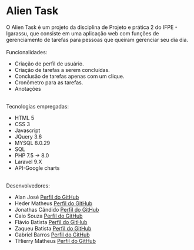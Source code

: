 # Alien Task
O Alien Task é um projeto da disciplina de Projeto e prática 2 do IFPE - Igarassu, que consiste em uma aplicação web com funções de gerenciamento de tarefas para pessoas que queiram gerenciar seu dia dia.
<br><br>
<span>Funcionalidades:</span>
<ul>
  <li>Criação de perfil de usuário.</li>
  <li>Criação de tarefas a serem concluídas.</li>
  <li>Conclusão de tarefas apenas com um clique.</li>
  <li>Cronômetro para as tarefas.</li>
  <li>Anotações</li>
  </ul>
  <br>
  <span>Tecnologias empregadas:</span>
  <ul>
  <li>HTML 5</li>
  <li>CSS 3</li>
  <li>Javascript</li>
  <li>JQuery 3.6</li>
  <li>MYSQL 8.0.29</li>
  <li>SQL</li>
  <li>PHP 7.5 -> 8.0</li>
  <li>Laravel 9.X</li>
  <li>API-Google charts</li>
  </ul>
  <br>
  <span>Desenvolvedores:</span>
  <ul>
  <li>Alan José <a href="https://github.com/Alanjoose">Perfil do GitHub</a></li>
  <li>Heder Matheus <a href="https://github.com/Hederblz">Perfil do GitHub</a></li>
  <li>Jonathas Cândido <a href="https://github.com/jonatas2021">Perfil do GitHub</a></li>
  <li>Caio Souza <a href="https://github.com/CaioSousa32">Perfil do GitHub</a></li>
  <li>Flávio Batista <a href="https://github.com/FlavioBatistaVS">Perfil do GitHub</a></li>
  <li>Zaqueu Batista <a href="https://github.com/5636b">Perfil do GitHub</a></li>
  <li>Gabriel Barros <a href="https://github.com/GabrielBarros9">Perfil do GitHub</a></li>
  <li>THierry Matheus <a href="https://github.com/ThierryMatheus">Perfil do GitHub</a></li>
  </ul>
